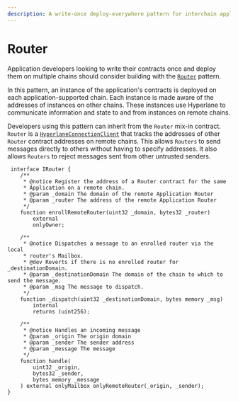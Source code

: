 ```yaml
---
description: A write-once deploy-everywhere pattern for interchain applications
---
```


# Router

Application developers looking to write their contracts once and deploy them on multiple chains should consider building with the [`Router`](https://github.com/hyperlane-xyz/hyperlane-monorepo/blob/main/solidity/contracts/Router.sol) pattern.

In this pattern, an instance of the application's contracts is deployed on each application-supported chain. Each instance is made aware of the addresses of instances on other chains. These instances use Hyperlane to communicate information and state to and from instances on remote chains.

Developers using this pattern can inherit from the `Router` mix-in contract. `Router` is a [`HyperlaneConnectionClient`](abacusconnectionclient.md) that tracks the addresses of other `Router` contract addresses on remote chains. This allows `Routers` to send messages directly to others without having to specify addresses. It also allows `Routers` to reject messages sent from other untrusted senders.

```solidity
 interface IRouter {
    /**
     * @notice Register the address of a Router contract for the same
     * Application on a remote chain.
     * @param _domain The domain of the remote Application Router
     * @param _router The address of the remote Application Router
     */
    function enrollRemoteRouter(uint32 _domain, bytes32 _router)
        external
        onlyOwner;

    /**
     * @notice Dispatches a message to an enrolled router via the local
     * router's Mailbox.
     * @dev Reverts if there is no enrolled router for _destinationDomain.
     * @param _destinationDomain The domain of the chain to which to send the message.
     * @param _msg The message to dispatch.
     */
    function _dispatch(uint32 _destinationDomain, bytes memory _msg)
        internal
        returns (uint256);
 
    /**
     * @notice Handles an incoming message
     * @param _origin The origin domain
     * @param _sender The sender address
     * @param _message The message
     */
    function handle(
        uint32 _origin,
        bytes32 _sender,
        bytes memory _message
    ) external onlyMailbox onlyRemoteRouter(_origin, _sender);
}
```
